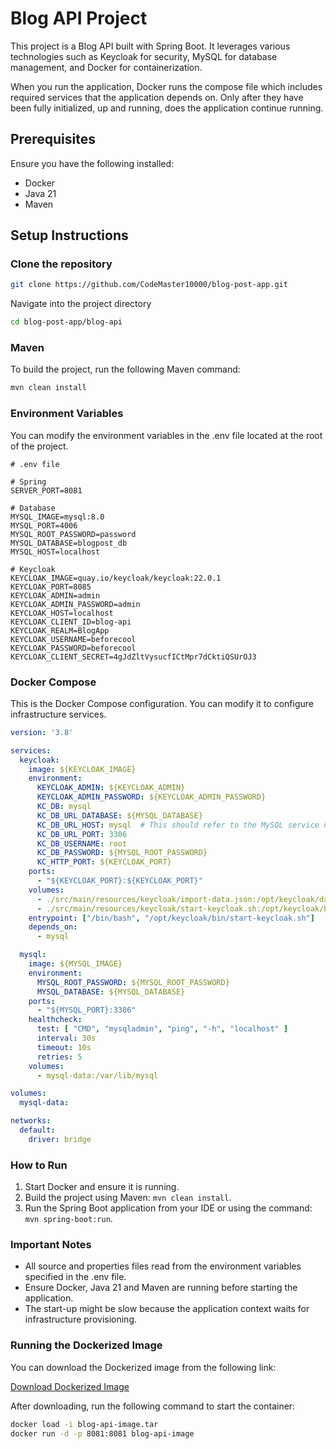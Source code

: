 
# Blog API Project

This project is a Blog API built with Spring Boot. It leverages various technologies such as Keycloak for security, MySQL for database management, and Docker for containerization.

When you run the application, Docker runs the compose file which includes required services that the application depends on. Only after they have been fully initialized, up and running, does the application continue running.

## Prerequisites

Ensure you have the following installed:
- Docker
- Java 21
- Maven

## Setup Instructions

### Clone the repository

```bash
git clone https://github.com/CodeMaster10000/blog-post-app.git
```

Navigate into the project directory

```bash
cd blog-post-app/blog-api
```

### Maven

To build the project, run the following Maven command:

```sh
mvn clean install
```

### Environment Variables

You can modify the environment variables in the .env file located at the root of the project.

```env
# .env file

# Spring
SERVER_PORT=8081

# Database
MYSQL_IMAGE=mysql:8.0
MYSQL_PORT=4006
MYSQL_ROOT_PASSWORD=password
MYSQL_DATABASE=blogpost_db
MYSQL_HOST=localhost

# Keycloak
KEYCLOAK_IMAGE=quay.io/keycloak/keycloak:22.0.1
KEYCLOAK_PORT=8085
KEYCLOAK_ADMIN=admin
KEYCLOAK_ADMIN_PASSWORD=admin
KEYCLOAK_HOST=localhost
KEYCLOAK_CLIENT_ID=blog-api
KEYCLOAK_REALM=BlogApp
KEYCLOAK_USERNAME=beforecool
KEYCLOAK_PASSWORD=beforecool
KEYCLOAK_CLIENT_SECRET=4gJdZltVysucfICtMpr7dCktiQSUrOJ3
```

### Docker Compose

This is the Docker Compose configuration. You can modify it to configure infrastructure services.

```yaml
version: '3.8'

services:
  keycloak:
    image: ${KEYCLOAK_IMAGE}
    environment:
      KEYCLOAK_ADMIN: ${KEYCLOAK_ADMIN}
      KEYCLOAK_ADMIN_PASSWORD: ${KEYCLOAK_ADMIN_PASSWORD}
      KC_DB: mysql
      KC_DB_URL_DATABASE: ${MYSQL_DATABASE}
      KC_DB_URL_HOST: mysql  # This should refer to the MySQL service name
      KC_DB_URL_PORT: 3306
      KC_DB_USERNAME: root
      KC_DB_PASSWORD: ${MYSQL_ROOT_PASSWORD}
      KC_HTTP_PORT: ${KEYCLOAK_PORT}
    ports:
      - "${KEYCLOAK_PORT}:${KEYCLOAK_PORT}"
    volumes:
      - ./src/main/resources/keycloak/import-data.json:/opt/keycloak/data/import/keycloak-import-data.json
      - ./src/main/resources/keycloak/start-keycloak.sh:/opt/keycloak/bin/start-keycloak.sh
    entrypoint: ["/bin/bash", "/opt/keycloak/bin/start-keycloak.sh"]
    depends_on:
      - mysql

  mysql:
    image: ${MYSQL_IMAGE}
    environment:
      MYSQL_ROOT_PASSWORD: ${MYSQL_ROOT_PASSWORD}
      MYSQL_DATABASE: ${MYSQL_DATABASE}
    ports:
      - "${MYSQL_PORT}:3306"
    healthcheck:
      test: [ "CMD", "mysqladmin", "ping", "-h", "localhost" ]
      interval: 30s
      timeout: 10s
      retries: 5
    volumes:
      - mysql-data:/var/lib/mysql

volumes:
  mysql-data:

networks:
  default:
    driver: bridge
```

### How to Run

1. Start Docker and ensure it is running.
2. Build the project using Maven: `mvn clean install`.
3. Run the Spring Boot application from your IDE or using the command: `mvn spring-boot:run`.

### Important Notes

- All source and properties files read from the environment variables specified in the .env file.
- Ensure Docker, Java 21 and Maven are running before starting the application.
- The start-up might be slow because the application context waits for infrastructure provisioning.

### Running the Dockerized Image

You can download the Dockerized image from the following link:

[Download Dockerized Image](sandbox:/mnt/data/README.md)

After downloading, run the following command to start the container:

```sh
docker load -i blog-api-image.tar
docker run -d -p 8081:8081 blog-api-image
```